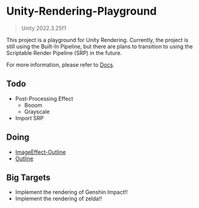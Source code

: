 # Unity-Rendering-Playground

> Unity 2022.3.25f1

This project is a playground for Unity Rendering. Currently, the project is still using the Built-In Pipeline, but there are plans to transition to using the Scriptable Render Pipeline (SRP) in the future.

For more information, please refer to [Docs](Docs).

## Todo
- Post-Processing Effect
    - Booom
    - Grayscale
- Import SRP

## Doing
- [ImageEffect-Outline](Docs/ImageEffects/Outlines/ImageEffect-Outline.md)
- [Outline](Docs/Outlines/Outline.md)

## Big Targets
- Implement the rendering of Genshin Impact!!
- Implement the rendering of zelda!!